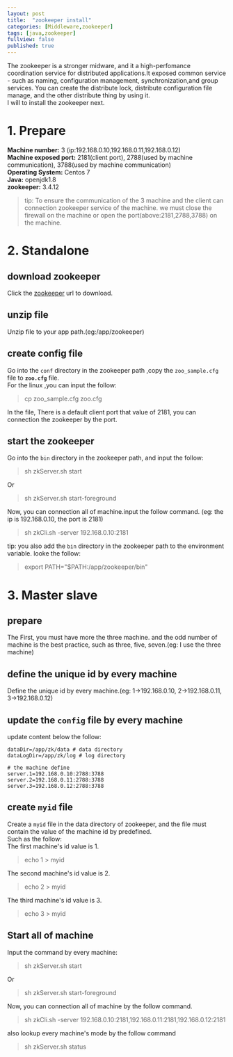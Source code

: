 ```yaml
---
layout: post
title:  "zookeeper install"
categories: [Middleware,zookeeper]
tags: [java,zookeeper]
fullview: false
published: true
---
```


The zookeeper is a stronger midware, and it a high-perfomance coordination service for distributed applications.It exposed common service - such as naming, configuration management, synchronization,and group services. You can create the distribute lock, distribute configuration file manage, and the other distribute thing by using it.  
I will to install the zookeeper next.

# 1. Prepare
**Machine number:** 3 (ip:192.168.0.10,192.168.0.11,192.168.0.12)   
**Machine exposed port:** 2181(client port), 2788(used by machine communication), 3788(used by machine communication)    
**Operating System:** Centos 7    
**Java:** openjdk1.8    
**zookeeper:** 3.4.12    

> tip: To ensure the communication of the 3 machine and the client can connection zookeeper service of the machine. we must close the firewall on the machine or open the port(above:2181,2788,3788) on the machine.


# 2. Standalone
## download zookeeper
Click the [zookeeper](http://mirrors.tuna.tsinghua.edu.cn/apache/zookeeper/zookeeper-3.4.12/zookeeper-3.4.12.tar.gz) url to download.

## unzip file  
Unzip file to your app path.(eg:/app/zookeeper)

## create config file  
Go into the `conf` directory in the zookeeper path ,copy the `zoo_sample.cfg` file to **`zoo.cfg`** file.  
For the linux ,you can input the follow:
> cp zoo_sample.cfg zoo.cfg

In the file, There is a default client port that value of 2181, you can connection the zookeeper by the port.

## start the zookeeper  
Go into the `bin` directory in the zookeeper path, and input the follow:  
> sh zkServer.sh start

Or  
> sh zkServer.sh start-foreground

Now, you can connection all of machine.input the follow command. (eg: the ip is 192.168.0.10, the port is 2181)  
> sh zkCli.sh -server 192.168.0.10:2181  

tip: you also add the `bin` directory in the zookeeper path to the environment variable. looke the follow:  
> export PATH="$PATH:/app/zookeeper/bin"

# 3. Master slave 
## prepare
The First, you must have more the three machine. and the odd number of machine is the  best practice, such as three, five, seven.(eg: I use the three machine)

## define the unique id by every machine  
Define the unique id by every machine.(eg: 1->192.168.0.10, 2->192.168.0.11, 3->192.168.0.12)  

## update the `config` file by every machine  
update content below the follow:  
```
dataDir=/app/zk/data # data directory
dataLogDir=/app/zk/log # log directory

# the machine define 
server.1=192.168.0.10:2788:3788
server.2=192.168.0.11:2788:3788
server.3=192.168.0.12:2788:3788
```

## create `myid` file  
Create a `myid` file in the data directory of zookeeper, and the file must contain the value of the machine id  by predefined.    
Such as the follow:  
The first machine's id value is 1.
> echo 1 > myid  

The second machine's id value is 2.  
> echo 2 > myid  

The third machine's id value is 3.  
> echo 3 > myid  

## Start all of machine  
Input the command by every machine:  
> sh zkServer.sh start  

Or  
> sh zkServer.sh start-foreground  

Now, you can connection all of machine by the follow command.  
> sh zkCli.sh -server 192.168.0.10:2181,192.168.0.11:2181,192.168.0.12:2181

also lookup every machine's mode by the follow command
> sh zkServer.sh status
